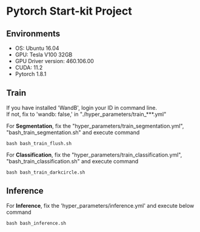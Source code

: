 # Pytorch Start-kit Project


## Environments

- OS: Ubuntu 16.04
- GPU: Tesla V100 32GB
- GPU Driver version: 460.106.00
- CUDA: 11.2
- Pytorch 1.8.1

## Train

If you have installed 'WandB', login your ID in command line.<br>
If not, fix to 'wandb: false,' in "./hyper_parameters/train_***.yml"

For <b>Segmentation</b>, fix the "hyper_parameters/train_segmentation.yml", "bash_train_segmentation.sh" and execute command
```
bash bash_train_flush.sh
```

For <b>Classification</b>, fix the "hyper_parameters/train_classification.yml", "bash_train_classification.sh" and execute command
```
bash bash_train_darkcircle.sh
```


## Inference

For <b>Inference</b>, fix the 'hyper_parameters/inference.yml' and execute below command
```
bash bash_inference.sh
```

